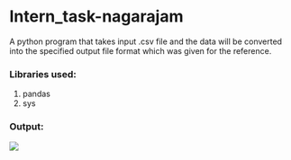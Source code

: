 # Intern_task-nagarajam
A python program that  takes input .csv file and the data will be converted into the specified output file format which was given for the reference.


<h3>Libraries used:</h3>
<ol>
  <li>pandas</li>
  <li>sys</li>
</ol>

<h3>Output:</h3>

<img src="https://user-images.githubusercontent.com/89149882/157689683-e8aaa99f-1011-4432-898e-523208c4d7ca.png" />
